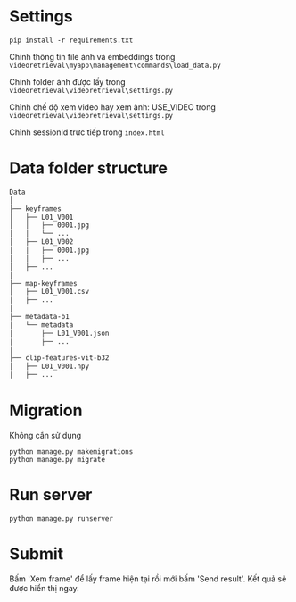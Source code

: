 # Settings
    pip install -r requirements.txt

Chỉnh thông tin file ảnh và embeddings trong `videoretrieval\myapp\management\commands\load_data.py`

Chỉnh folder ảnh được lấy trong `videoretrieval\videoretrieval\settings.py`

Chỉnh chế độ xem video hay xem ảnh: USE_VIDEO trong `videoretrieval\videoretrieval\settings.py`

Chỉnh sessionId trực tiếp trong `index.html`

<!-- chcp 1252 -->
# Data folder structure
```bash
Data
│
├── keyframes
│   ├── L01_V001
│   │   ├── 0001.jpg
│   │   └── ...
│   ├── L01_V002
│   │   ├── 0001.jpg
│   │   ├── ...
│   ├── ...
│ 
├── map-keyframes
│   ├── L01_V001.csv
│   ├── ...
│
├── metadata-b1
│   └── metadata
│       ├── L01_V001.json
│       ├── ...
│
├── clip-features-vit-b32
│   ├── L01_V001.npy
│   ├── ...

```

# Migration
Không cần sử dụng

    python manage.py makemigrations
    python manage.py migrate

# Run server
    python manage.py runserver

# Submit
Bấm 'Xem frame' để lấy frame hiện tại rồi mới bấm 'Send result'. Kết quả sẽ được hiển thị ngay.
